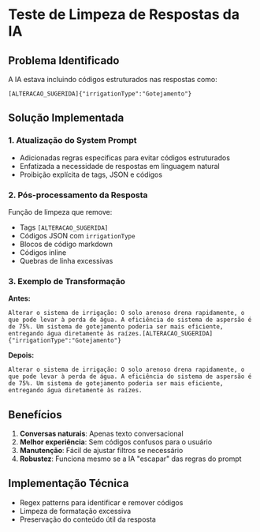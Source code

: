 # Teste de Limpeza de Respostas da IA

## Problema Identificado
A IA estava incluindo códigos estruturados nas respostas como:
```
[ALTERACAO_SUGERIDA]{"irrigationType":"Gotejamento"}
```

## Solução Implementada

### 1. Atualização do System Prompt
- Adicionadas regras específicas para evitar códigos estruturados
- Enfatizada a necessidade de respostas em linguagem natural
- Proibição explícita de tags, JSON e códigos

### 2. Pós-processamento da Resposta
Função de limpeza que remove:
- Tags `[ALTERACAO_SUGERIDA]`
- Códigos JSON com `irrigationType`
- Blocos de código markdown
- Códigos inline
- Quebras de linha excessivas

### 3. Exemplo de Transformação

**Antes:**
```
Alterar o sistema de irrigação: O solo arenoso drena rapidamente, o que pode levar à perda de água. A eficiência do sistema de aspersão é de 75%. Um sistema de gotejamento poderia ser mais eficiente, entregando água diretamente às raízes.[ALTERACAO_SUGERIDA]{"irrigationType":"Gotejamento"}
```

**Depois:**
```
Alterar o sistema de irrigação: O solo arenoso drena rapidamente, o que pode levar à perda de água. A eficiência do sistema de aspersão é de 75%. Um sistema de gotejamento poderia ser mais eficiente, entregando água diretamente às raízes.
```

## Benefícios
1. **Conversas naturais**: Apenas texto conversacional
2. **Melhor experiência**: Sem códigos confusos para o usuário
3. **Manutenção**: Fácil de ajustar filtros se necessário
4. **Robustez**: Funciona mesmo se a IA "escapar" das regras do prompt

## Implementação Técnica
- Regex patterns para identificar e remover códigos
- Limpeza de formatação excessiva
- Preservação do conteúdo útil da resposta